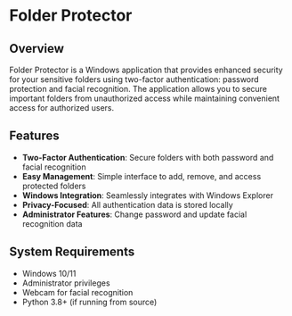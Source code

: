 # Folder Protector

## Overview
Folder Protector is a Windows application that provides enhanced security for your sensitive folders using two-factor authentication: password protection and facial recognition. The application allows you to secure important folders from unauthorized access while maintaining convenient access for authorized users.

## Features
- **Two-Factor Authentication**: Secure folders with both password and facial recognition
- **Easy Management**: Simple interface to add, remove, and access protected folders
- **Windows Integration**: Seamlessly integrates with Windows Explorer
- **Privacy-Focused**: All authentication data is stored locally
- **Administrator Features**: Change password and update facial recognition data

## System Requirements
- Windows 10/11
- Administrator privileges
- Webcam for facial recognition
- Python 3.8+ (if running from source)

